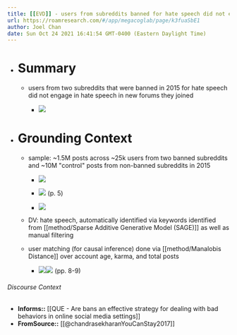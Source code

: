 ```yaml
---
title: [[EVD]] - users from subreddits banned for hate speech did not engage in hate speech in new forums they joined - [[@chandrasekharanYouCanStay2017]]
url: https://roamresearch.com/#/app/megacoglab/page/k3fuaSbE1
author: Joel Chan
date: Sun Oct 24 2021 16:41:54 GMT-0400 (Eastern Daylight Time)
---
```


- # Summary

    - users from two subreddits that were banned in 2015 for hate speech did not engage in hate speech in new forums they joined

        - ![](https://firebasestorage.googleapis.com/v0/b/firescript-577a2.appspot.com/o/imgs%2Fapp%2Fmegacoglab%2Fd_geauee2X.png?alt=media&token=826d0f81-99f4-49e3-86f4-d3ce5c4bd68c)
- # Grounding Context

    - sample: ~1.5M posts across ~25k users from two banned subreddits and ~10M "control" posts from non-banned subreddits in 2015

        - ![](https://firebasestorage.googleapis.com/v0/b/firescript-577a2.appspot.com/o/imgs%2Fapp%2Fmegacoglab%2F4fZHLl2y_v.png?alt=media&token=d9ca5e31-7ae9-4b6e-aaa7-58562c6ccaf5)

        - ![](https://firebasestorage.googleapis.com/v0/b/firescript-577a2.appspot.com/o/imgs%2Fapp%2Fmegacoglab%2F3BVz_xSLaO.png?alt=media&token=3ad7bd22-d1a7-44b7-94e9-8b757fb79591) (p. 5)

        - ![](https://firebasestorage.googleapis.com/v0/b/firescript-577a2.appspot.com/o/imgs%2Fapp%2Fmegacoglab%2FY-iKyhi6Jk.png?alt=media&token=8e345e75-8c03-4873-82c2-e799611f659d)

    - DV: hate speech, automatically identified via keywords identified from [[method/Sparse Additive Generative Model (SAGE)]] as well as manual filtering

    - user matching (for causal inference) done via [[method/Manalobis Distance]] over account age, karma, and total posts

        - ![](https://firebasestorage.googleapis.com/v0/b/firescript-577a2.appspot.com/o/imgs%2Fapp%2Fmegacoglab%2F_hNz_rJRQV.png?alt=media&token=fcb3f680-802d-43af-b2f2-f1b9e9522e2a)![](https://firebasestorage.googleapis.com/v0/b/firescript-577a2.appspot.com/o/imgs%2Fapp%2Fmegacoglab%2F60p4FeExGv.png?alt=media&token=08eff913-570a-47eb-b1be-586b1dc5d01e) (pp. 8-9)

###### Discourse Context

- **Informs::** [[QUE - Are bans an effective strategy for dealing with bad behaviors in online social media settings]]
- **FromSource::** [[@chandrasekharanYouCanStay2017]]
